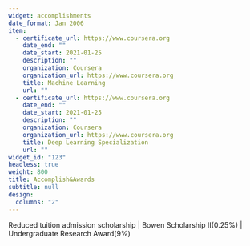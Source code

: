```yaml
---
widget: accomplishments
date_format: Jan 2006
item:
  - certificate_url: https://www.coursera.org
    date_end: ""
    date_start: 2021-01-25
    description: ""
    organization: Coursera
    organization_url: https://www.coursera.org
    title: Machine Learning
    url: ""
  - certificate_url: https://www.coursera.org
    date_end: ""
    date_start: 2021-01-25
    description: ""
    organization: Coursera
    organization_url: https://www.coursera.org
    title: Deep Learning Specialization
    url: ""
widget_id: "123"
headless: true
weight: 800
title: Accomplish&Awards
subtitle: null
design:
  columns: "2"
---
```

Reduced tuition admission scholarship | Bowen Scholarship II(0.25%) | Undergraduate Research Award(9%)